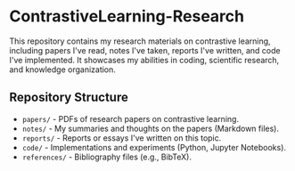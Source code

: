 # ContrastiveLearning-Research

This repository contains my research materials on contrastive learning, including papers I've read, notes I've taken, reports I've written, and code I've implemented. It showcases my abilities in coding, scientific research, and knowledge organization.

## Repository Structure
- `papers/` - PDFs of research papers on contrastive learning.
- `notes/` - My summaries and thoughts on the papers (Markdown files).
- `reports/` - Reports or essays I've written on this topic.
- `code/` - Implementations and experiments (Python, Jupyter Notebooks).
- `references/` - Bibliography files (e.g., BibTeX).